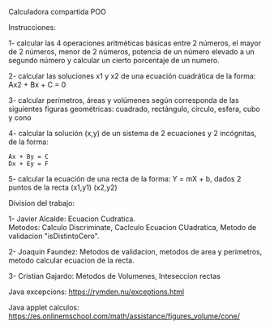 Calculadora compartida POO

Instrucciones: 

1- calcular las 4 operaciones aritméticas básicas entre 2 números, el mayor de 2 números,  menor de 2 números, potencia de un número elevado a un segundo número y calcular un cierto porcentaje de un numero.

2- calcular las soluciones x1 y x2 de una ecuación cuadrática de la forma: Ax2 + Bx + C = 0

3- calcular perímetros, áreas y volúmenes según corresponda de las siguientes figuras geométricas: cuadrado, rectángulo, círculo, esfera, cubo y cono

4- calcular la solución (x,y) de un sistema de 2 ecuaciones y 2 incógnitas, de la forma:

    Ax + By = C
    Dx + Ey = F
    
5- calcular la ecuación de una recta de la forma: Y = mX + b, dados 2 puntos de la recta (x1,y1) (x2,y2)

Division del trabajo: 

1- Javier Alcalde: Ecuacion Cudratica.  
Metodos: Calculo Discriminate, Caclculo Ecuacion CUadratica, Metodo de validacion "isDistintoCero".

2- Joaquin Faundez: Metodos de validacion, metodos de area y perimetros, metodo calcular ecuacion de la recta.

3- Cristian Gajardo: Metodos de Volumenes, Inteseccion rectas


Java excepcions:
https://rymden.nu/exceptions.html

Java applet calculos:
https://es.onlinemschool.com/math/assistance/figures_volume/cone/
